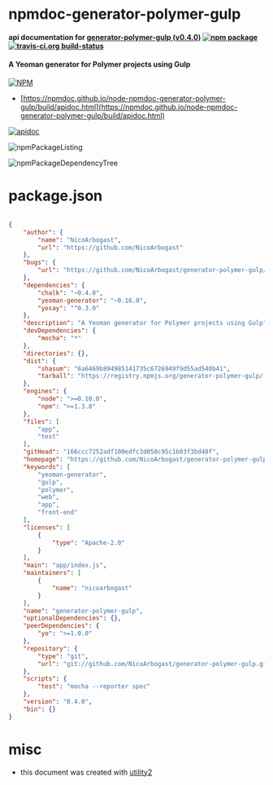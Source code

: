 # npmdoc-generator-polymer-gulp

#### api documentation for  [generator-polymer-gulp (v0.4.0)](https://github.com/NicoArbogast/generator-polymer-gulp)  [![npm package](https://img.shields.io/npm/v/npmdoc-generator-polymer-gulp.svg?style=flat-square)](https://www.npmjs.org/package/npmdoc-generator-polymer-gulp) [![travis-ci.org build-status](https://api.travis-ci.org/npmdoc/node-npmdoc-generator-polymer-gulp.svg)](https://travis-ci.org/npmdoc/node-npmdoc-generator-polymer-gulp)

#### A Yeoman generator for Polymer projects using Gulp

[![NPM](https://nodei.co/npm/generator-polymer-gulp.png?downloads=true&downloadRank=true&stars=true)](https://www.npmjs.com/package/generator-polymer-gulp)

- [https://npmdoc.github.io/node-npmdoc-generator-polymer-gulp/build/apidoc.html](https://npmdoc.github.io/node-npmdoc-generator-polymer-gulp/build/apidoc.html)

[![apidoc](https://npmdoc.github.io/node-npmdoc-generator-polymer-gulp/build/screenCapture.buildCi.browser.%252Ftmp%252Fbuild%252Fapidoc.html.png)](https://npmdoc.github.io/node-npmdoc-generator-polymer-gulp/build/apidoc.html)

![npmPackageListing](https://npmdoc.github.io/node-npmdoc-generator-polymer-gulp/build/screenCapture.npmPackageListing.svg)

![npmPackageDependencyTree](https://npmdoc.github.io/node-npmdoc-generator-polymer-gulp/build/screenCapture.npmPackageDependencyTree.svg)



# package.json

```json

{
    "author": {
        "name": "NicoArbogast",
        "url": "https://github.com/NicoArbogast"
    },
    "bugs": {
        "url": "https://github.com/NicoArbogast/generator-polymer-gulp/issues"
    },
    "dependencies": {
        "chalk": "~0.4.0",
        "yeoman-generator": "~0.16.0",
        "yosay": "^0.3.0"
    },
    "description": "A Yeoman generator for Polymer projects using Gulp",
    "devDependencies": {
        "mocha": "*"
    },
    "directories": {},
    "dist": {
        "shasum": "6a6469b894985141735c6726949f9d55ad540b41",
        "tarball": "https://registry.npmjs.org/generator-polymer-gulp/-/generator-polymer-gulp-0.4.0.tgz"
    },
    "engines": {
        "node": ">=0.10.0",
        "npm": ">=1.3.8"
    },
    "files": [
        "app",
        "test"
    ],
    "gitHead": "166ccc7252adf100edfc3d058c95c1b03f3bd40f",
    "homepage": "https://github.com/NicoArbogast/generator-polymer-gulp",
    "keywords": [
        "yeoman-generator",
        "gulp",
        "polymer",
        "web",
        "app",
        "front-end"
    ],
    "licenses": [
        {
            "type": "Apache-2.0"
        }
    ],
    "main": "app/index.js",
    "maintainers": [
        {
            "name": "nicoarbogast"
        }
    ],
    "name": "generator-polymer-gulp",
    "optionalDependencies": {},
    "peerDependencies": {
        "yo": ">=1.0.0"
    },
    "repository": {
        "type": "git",
        "url": "git://github.com/NicoArbogast/generator-polymer-gulp.git"
    },
    "scripts": {
        "test": "mocha --reporter spec"
    },
    "version": "0.4.0",
    "bin": {}
}
```



# misc
- this document was created with [utility2](https://github.com/kaizhu256/node-utility2)
